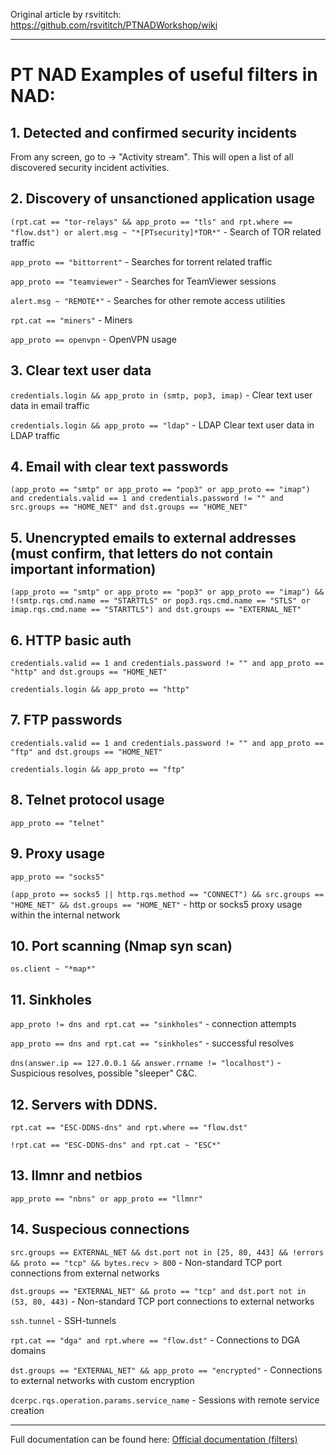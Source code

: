 Original article by rsvititch: https://github.com/rsvititch/PTNADWorkshop/wiki

***
# PT NAD Examples of useful filters in NAD:

## 1. Detected and confirmed security incidents

From any screen, go to -> "Activity stream". This will open a list of all discovered security incident activities.

## 2. Discovery of unsanctioned application usage

`(rpt.cat == "tor-relays" && app_proto == "tls" and rpt.where == "flow.dst") or alert.msg ~ "*[PTsecurity]*TOR*"` - Search of TOR related traffic

`app_proto == "bittorrent"` - Searches for torrent related traffic

`app_proto == "teamviewer"` - Searches for TeamViewer sessions

`alert.msg ~ "REMOTE*"` - Searches for other remote access utilities

`rpt.cat == "miners"` - Miners

`app_proto == openvpn` - OpenVPN usage

## 3. Clear text user data

`credentials.login && app_proto in (smtp, pop3, imap)` - Clear text user data in email traffic

`credentials.login && app_proto == "ldap"` - LDAP Clear text user data in LDAP traffic

## 4. Email with clear text passwords 
`(app_proto == "smtp" or app_proto == "pop3" or app_proto == "imap") and credentials.valid == 1 and credentials.password != "" and src.groups == "HOME_NET" and dst.groups == "HOME_NET"`

## 5. Unencrypted emails to external addresses (must confirm, that letters do not contain important information)
`(app_proto == "smtp" or app_proto == "pop3" or app_proto == "imap") && !(smtp.rqs.cmd.name == "STARTTLS" or pop3.rqs.cmd.name == "STLS" or imap.rqs.cmd.name == "STARTTLS") and dst.groups == "EXTERNAL_NET"`

## 6. HTTP basic auth
`credentials.valid == 1 and credentials.password != "" and app_proto == "http" and dst.groups == "HOME_NET"`

`credentials.login && app_proto == "http"`

## 7. FTP passwords
`credentials.valid == 1 and credentials.password != "" and app_proto == "ftp" and dst.groups == "HOME_NET"`

`credentials.login && app_proto == "ftp"`

## 8. Telnet protocol usage
`app_proto == "telnet"`

## 9. Proxy usage
`app_proto == "socks5"`

`(app_proto == socks5 || http.rqs.method == "CONNECT") && src.groups == "HOME_NET" && dst.groups == "HOME_NET"` - http or socks5 proxy usage within the internal network

## 10. Port scanning (Nmap syn scan)
`os.client ~ "*map*"`

## 11. Sinkholes
`app_proto != dns and rpt.cat == "sinkholes"` - connection attempts
 
`app_proto == dns and rpt.cat == "sinkholes"` - successful resolves

`dns(answer.ip == 127.0.0.1 && answer.rrname != "localhost")` - Suspicious resolves, possible "sleeper" C&C.

## 12. Servers with DDNS.
`rpt.cat == "ESC-DDNS-dns" and rpt.where == "flow.dst"`

`!rpt.cat == "ESC-DDNS-dns" and rpt.cat ~ "ESC*"`

## 13. llmnr and netbios
`app_proto == "nbns" or app_proto == "llmnr"`

## 14. Suspecious connections

`src.groups == EXTERNAL_NET && dst.port not in [25, 80, 443] && !errors && proto == "tcp" && bytes.recv > 800` - Non-standard TCP port connections from external networks

`dst.groups == "EXTERNAL_NET" && proto == "tcp" and dst.port not in (53, 80, 443)`  -  Non-standard TCP port connections to external networks

`ssh.tunnel` - SSH-tunnels

`rpt.cat == "dga" and rpt.where == "flow.dst"` - Connections to DGA domains

`dst.groups == "EXTERNAL_NET" && app_proto == "encrypted"` - Connections to external networks with custom encryption

`dcerpc.rqs.operation.params.service_name` - Sessions with remote service creation

*** 

Full documentation can be found here: [Official documentation (filters)](https://help.ptsecurity.com/projects/nad/11.0/en-US/help/1091135243)
